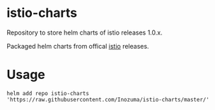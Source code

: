# istio-charts

Repository to store helm charts of istio releases 1.0.x.

Packaged helm charts from offical [istio](https://istio.io) releases.

# Usage

```
helm add repo istio-charts 'https://raw.githubusercontent.com/Inozuma/istio-charts/master/'
```
